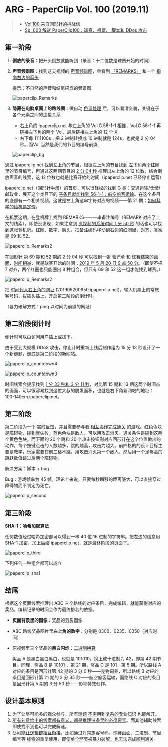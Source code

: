 # ARG - PaperClip Vol. 100 (2019.11)



> - [Vol.100 来自回形针的挑战信](https://www.youtube.com/watch?v=flEeT6jW1H4)
> - [Sp. 003 解谜 PaperClip100：球赛、机票、 脚本和 DDos 攻击](https://www.youtube.com/watch?v=8t5Q9gdbwNA) 



## 第一阶段

1. **倒放的录音**：把开头倒放就能听到（录音：十二位数是球赛开始的时间）

2. **声音频谱图**：找到这支视频的 <u>声音频谱图</u>，会看到 <u>「REMARKS」</u> 和一个 <u>指向右边的箭头</u>

   提示：不自然的声音和结尾闪烁的频谱图

   ![paperclip_Remarks](https://cdn.jsdelivr.net/gh/Nikucyan/ARG/Images/paperclip_Remarks.png) 

3. **隐藏在电脑桌面上的路线图**：做自动 <u>色调处理</u> 后，可以看清全貌，关键在于各个元素之间的连接关系

   - 右上角的 ipaperclip.net 与左上角的 Vol.G.56-1-1 相连，Vol.G.56-1-1 再链接左下角的两个 Vol，最后链接左上角的 12 个 X
   - 右下角 1111100s：把 2 进制转换成 10 进制就是 124s，也就是 2 分 04 秒。而Vol 当然是我们的节目的编号前缀

   ![paperclip_bg](https://cdn.jsdelivr.net/gh/Nikucyan/ARG/Images/paperclip_bg.png) 

通过 ipaperclip.net 找到左上角的节目，根据左上角的节目找到 <u>左下角两个红圈</u> 里的节目编号，再通过这两期节目的 <u>2 分 04 秒</u> 推理出左上角的 12 位数，结合倒放声音的线索，这 12 位数也就是比赛开始的时间（ipaperclip.net 已经停止运营）

ipaperclip.net（回形针手册）的首页，可以很轻松的找到 <u>G 类</u>：交通运输/仓储/邮政业，展开这个类目下的 <u>子条目就能找到 56-1-1：航空旅客运输</u>。在这个条目的底部有一个相关视频，这就是左上角这串字符对应的视频——第 21 期：<u>如何科学的给机票定价</u>。

在机票这期，在登机牌上找到 REMARKS——一串备注编号（REMARK 对应了上文的线索），即使没发现，如果注意到 <u>原视频的系统时间 1 分 50 秒</u> 的话也可以找到这张登机牌。红圈、数字、箭头，把备注编码移动到右边的红圈里，<u>对齐</u>，答案是 69 和 52。

![paperclip_Remarks2](https://cdn.jsdelivr.net/gh/Nikucyan/ARG/Images/paperclip_Remarks2.png) 

在回形针 <u>第 69 期和 52 期的 2 分 04 秒</u> 可以找到一张 <u>验光单</u> 和 <u>球赛结束的画面</u>，<u>时间相减</u>，就是球赛开始的时间：<u>2019 年 5 月 20 日 9 点 50 分</u>。（即使不把 7 对齐，两个红圈也只能圈出 8 种组合，但只有 69 和 52 这一组才能找到球赛。）

![paperclip_Remarks2](https://cdn.jsdelivr.net/gh/Nikucyan/ARG/Images/paperclip_time.png)  

把 <u>时间代入右上角的网址</u> (201905200950.ipaperclip.net)，输入机票上的常旅客号码，拔插头插上，开启第二阶段的倒计时。

（暴力破解方式：ping 以时间为前缀的网址）

## 第二阶段倒计时

倒计时可以由访问用户插上或拔下。

由于受到大规模 DDoS 攻击，停止计时重新上线后制作组为 15 分 13 秒设计了一个新谜题，谜底是第二阶段的新网站。

![paperclip_countdown4](https://cdn.jsdelivr.net/gh/Nikucyan/ARG/Images/paperclip_countdown4.png) 

![paperclip_countdown3](https://cdn.jsdelivr.net/gh/Nikucyan/ARG/Images/paperclip_countdown3.png) 

时间线索会提示找到 <u>1 分 33 秒和 3 分 11 秒</u>，对比第 15 期和 13 期这两个时间点的画面，可以很容易找到这位大叔的脱发面积，也就是右下角新网站的地址：100-140cm.ipaperclip.net。

## 第二阶段

第二阶段为一个 <u>实时反馈</u>，并且需要参与者 <u>相互协作完成通关</u> 的游戏。红色色块是障碍物，碰到就失败，蓝色色块是敌人，可以用攻击消灭。通关条件是碰到这两个黄色色块。而下面的 20 个跳和 20 个攻击按钮则对应回形针在这个位置做出的动作，每个按键点击的人数越多，跳的越高，攻击力越大。前四格的的设计目标主要是教学，玩家需要在前三格不跳，用攻击消灭第一个敌人，然后用一个足够高的跳跃数值跳过后两个障碍物。

解决方案：脚本 + bug

Bug：游戏帧率为 45 帧。理论上来说，只要每秒瞬移的距离够大，可以直接穿过障碍物而不判定为死亡。

![paperclip_second](https://cdn.jsdelivr.net/gh/Nikucyan/ARG/Images/paperclip_second.png) 

## 第三阶段

**SHA-1：哈希加密算法**

任何数值经过哈希加密都可以得到一串 40 位 16 进制的字符串。把左边的信息用 SHA-1 加密，加上后缀 ipaperclip.net，就是最终阶段的页面了。

 ![paperclip_third](https://cdn.jsdelivr.net/gh/Nikucyan/ARG/Images/paperclip_third.png)

下列任何一种组合都可以成立

 ![paperclip_sha1](https://cdn.jsdelivr.net/gh/Nikucyan/ARG/Images/paperclip_sha1.png) 

## 结尾

根据这个页面线索推理出 ABC 三个路线的对应条目，完成编辑，就能获得对应的奖品，编辑记录的时间会作为最终排名的依据。

- **页面背景里的图像**：奖品的剪影图像

-  ABC 路线奖品图片里**左上角的数字**：分别是 0300、0235、0350（对应时间）

- 原视频里三个奖品的**黑白闪烁**：<u>二进制换算</u>

  奖品 A 是黑白黑白黑白，也就是 101010，换上成十进制为 42，即第 42 期节目。同理，奖品 B 是 10101 ，第 21 期，奖品 C 是 101，第 5 期。所以路线 A 对应的条目是回形针第 42 期的 3 分 0 秒——宠物饲养，所以路线 B 对应的条目是回形针第 21 期的 2 分 35 秒——航空旅客运输，而路线 C 对应的条目是回形针第 5 期的 3 分 50 秒——影视特效创作。

## 设计基本原则

1. 为了让尽可能多的观众参与，所有谜题 <u>不需用到复杂的专业知识</u> 也能解开。
2. <u>所有刻意给出的线索都有意义，都是推理链条里的必须要素</u>。而其他辅助线索即使找不到也可以完成解谜。
3. <u>尽可能让逻辑链相互衔接</u>。比如通过对常旅客号码、球赛画面、二进制、节目编号等 <u>线索的重复使用</u>，<u>即使单个环节被暴力破解，也无法完成顺利通关</u>。





